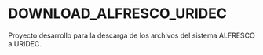 # DOWNLOAD_ALFRESCO_URIDEC
Proyecto desarrollo para la descarga de los archivos del sistema ALFRESCO a URIDEC.
